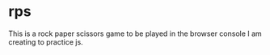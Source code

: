 # rps

This is a rock paper scissors game to be played in the browser console I am creating to practice js.